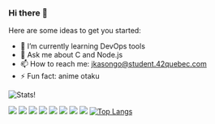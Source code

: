 ### Hi there 👋

Here are some ideas to get you started:

- 🌱 I’m currently learning DevOps tools
- 💬 Ask me about C and Node.js
- 📫 How to reach me: jkasongo@student.42quebec.com
- ⚡ Fun fact: anime otaku

![Stats!](https://github-readme-stats.vercel.app/api?username=josiaskas&count_private=true&theme=algolia)

![](https://img.shields.io/badge/C-404D59?style=for-the-badge)
![](https://img.shields.io/badge/JavaScript-F7DF1E?style=for-the-badge&logo=javascript&logoColor=black)
![](https://img.shields.io/badge/Typescript-2f74c0?style=for-the-badge&logo=typescript&logoColor=white)
![](https://img.shields.io/badge/Node.js-43853D?style=for-the-badge&logo=node.js&logoColor=white)
![](https://img.shields.io/badge/Express.js-404D59?style=for-the-badge)
![](https://img.shields.io/badge/Jest-944058?style=for-the-badge&logo=jest&logoColor=white)
![](https://img.shields.io/badge/Python-F7DF1E?style=for-the-badge&logo=python&logoColor=blue)
![](https://img.shields.io/badge/Php-black?style=for-the-badge&logo=php&logoColor=blue)
[![Top Langs](https://github-readme-stats.vercel.app/api/top-langs/?username=josiaskas&langs_count=12&count_private=true)](https://github.com/anuraghazra/github-readme-stats)
